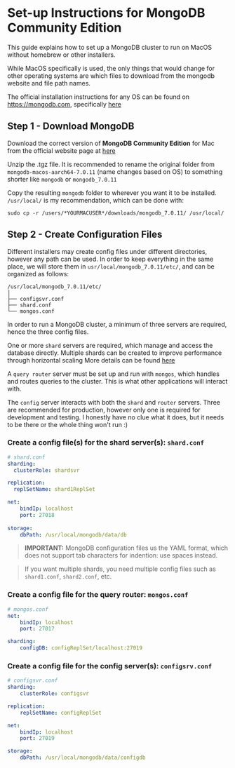 # Set-up Instructions for MongoDB Community Edition

This guide explains how to set up a MongoDB cluster to run on MacOS without homebrew or other installers.  

While MacOS specifically is used, the only things that would change for other operating systems are which files to download from the mongodb website and file path names.

The official installation instructions for any OS can be found on https://mongodb.com, specifically [here](https://www.mongodb.com/docs/manual/administration/install-community/)

## Step 1 - Download MongoDB
Download the correct version of **MongoDB Community Edition** for Mac from the official website page at [here](https://www.mongodb.com/try/download/community)

Unzip the .tgz file.  It is recommended to rename the original folder from `mongodb-macos-aarch64-7.0.11` (name changes based on OS) to something shorter like `mongodb` or `mongodb_7.0.11`

Copy the resulting `mongodb` folder to wherever you want it to be installed. `/usr/local/` is my recommendation, which can be done with:

```
sudo cp -r /users/*YOURMACUSER*/downloads/mongodb_7.0.11/ /usr/local/
```

## Step 2 - Create Configuration Files
Different installers may create config files under different directories, however any path can be used. In order to keep everything in the same place, we will store them in `usr/local/mongodb_7.0.11/etc/`, and can be organized as follows:

```
/usr/local/mongodb_7.0.11/etc/
│
├── configsvr.conf
├── shard.conf
└── mongos.conf
```

In order to run a MongoDB cluster, a minimum of three servers are required, hence the three config files.  

One or more `shard` servers are required, which manage and access the database directly. Multiple shards can be created to improve performance through horizontal scaling More details can be found [here](https://www.mongodb.com/docs/manual/sharding/#sharding-procedure-config-server)

A `query router` server must be set up and run with `mongos`, which handles and routes queries to the cluster. This is what other applications will interact with.

The `config` server interacts with both the `shard` and `router` servers. Three are recommended for production, however only one is required for development and testing. I honestly have no clue what it does, but it needs to be there or the whole thing won't run :)

### Create a config file(s) for the shard server(s): `shard.conf`
```yaml
# shard.conf
sharding:   
  clusterRole: shardsvr

replication:
  replSetName: shard1ReplSet

net:
    bindIp: localhost
    port: 27018
    
storage:
    dbPath: /usr/local/mongodb/data/db
```
> **IMPORTANT:** 
> MongoDB configuration files us the YAML format, which does not support tab characters for indention: use spaces instead.


> If you want multiple shards, you need multiple config files such as `shard1.conf`, `shard2.conf`, etc.

### Create a config file for the query router: `mongos.conf`
```yaml
# mongos.conf
net:
    bindIp: localhost
    port: 27017

sharding:
    configDB: configReplSet/localhost:27019
```

### Create a config file for the config server(s): `configsrv.conf`
```yaml
# configsvr.conf
sharding:
    clusterRole: configsvr

replication:
    replSetName: configReplSet     

net:
    bindIp: localhost                           
    port: 27019

storage:
    dbPath: /usr/local/mongodb/data/configdb
```


